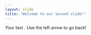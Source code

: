 ```yaml
---
layout: slide
title: "Welcome to our second slide!"
---
```

Your text .
Use the left arrow to go back!
